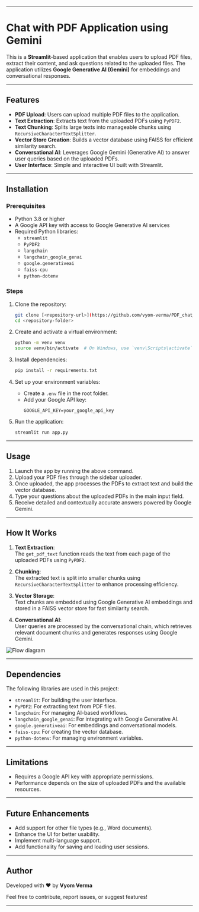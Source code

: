 

---

# Chat with PDF Application using Gemini  

This is a **Streamlit**-based application that enables users to upload PDF files, extract their content, and ask questions related to the uploaded files. The application utilizes **Google Generative AI (Gemini)** for embeddings and conversational responses.

---

## Features  
- **PDF Upload**: Users can upload multiple PDF files to the application.  
- **Text Extraction**: Extracts text from the uploaded PDFs using `PyPDF2`.  
- **Text Chunking**: Splits large texts into manageable chunks using `RecursiveCharacterTextSplitter`.  
- **Vector Store Creation**: Builds a vector database using FAISS for efficient similarity search.  
- **Conversational AI**: Leverages Google Gemini (Generative AI) to answer user queries based on the uploaded PDFs.  
- **User Interface**: Simple and interactive UI built with Streamlit.  

---

## Installation  

### Prerequisites  
- Python 3.8 or higher  
- A Google API key with access to Google Generative AI services  
- Required Python libraries:
  - `streamlit`
  - `PyPDF2`
  - `langchain`
  - `langchain_google_genai`
  - `google.generativeai`
  - `faiss-cpu`
  - `python-dotenv`

### Steps  
1. Clone the repository:  
   ```bash
   git clone [<repository-url>](https://github.com/vyom-verma/PDF_chat_app.git)
   cd <repository-folder>
   ```

2. Create and activate a virtual environment:  
   ```bash
   python -m venv venv
   source venv/bin/activate  # On Windows, use `venv\Scripts\activate`
   ```

3. Install dependencies:  
   ```bash
   pip install -r requirements.txt
   ```

4. Set up your environment variables:  
   - Create a `.env` file in the root folder.  
   - Add your Google API key:  
     ```plaintext
     GOOGLE_API_KEY=your_google_api_key
     ```

5. Run the application:  
   ```bash
   streamlit run app.py
   ```

---

## Usage  

1. Launch the app by running the above command.  
2. Upload your PDF files through the sidebar uploader.  
3. Once uploaded, the app processes the PDFs to extract text and build the vector database.  
4. Type your questions about the uploaded PDFs in the main input field.  
5. Receive detailed and contextually accurate answers powered by Google Gemini.  

---

## How It Works  

1. **Text Extraction**:  
   The `get_pdf_text` function reads the text from each page of the uploaded PDFs using `PyPDF2`.  

2. **Chunking**:  
   The extracted text is split into smaller chunks using `RecursiveCharacterTextSplitter` to enhance processing efficiency.  

3. **Vector Storage**:  
   Text chunks are embedded using Google Generative AI embeddings and stored in a FAISS vector store for fast similarity search.  

4. **Conversational AI**:  
   User queries are processed by the conversational chain, which retrieves relevant document chunks and generates responses using Google Gemini.

![Flow diagram](https://github.com/user-attachments/assets/e5566803-6261-4d46-bf3d-fcdf6fa8d9ec)

---


## Dependencies  

The following libraries are used in this project:  
- `streamlit`: For building the user interface.  
- `PyPDF2`: For extracting text from PDF files.  
- `langchain`: For managing AI-based workflows.  
- `langchain_google_genai`: For integrating with Google Generative AI.  
- `google.generativeai`: For embeddings and conversational models.  
- `faiss-cpu`: For creating the vector database.  
- `python-dotenv`: For managing environment variables.  

---

## Limitations  

- Requires a Google API key with appropriate permissions.  
- Performance depends on the size of uploaded PDFs and the available resources.  

---

## Future Enhancements  

- Add support for other file types (e.g., Word documents).  
- Enhance the UI for better usability.  
- Implement multi-language support.  
- Add functionality for saving and loading user sessions.  

---

## Author  

Developed with ❤️ by **Vyom Verma**  

Feel free to contribute, report issues, or suggest features!  

---
